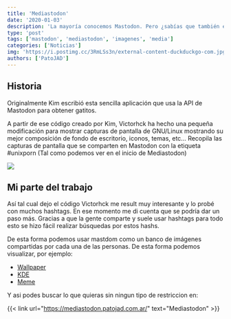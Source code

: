 ```yaml
---
title: 'Mediastodon'
date: '2020-01-03'
description: 'La mayoría conocemos Mastodon. Pero ¿sabías que también es un gran centro de imágenes? Aquí tienes la opción de usarlo como tal.'
type: 'post'
tags: ['mastodon', 'mediastodon', 'imagenes', 'media']
categories: ['Noticias']
img: 'https://i.postimg.cc/3RmLSs3n/external-content-duckduckgo-com.jpg'
authors: ['PatoJAD']
---
```


## Historia

Originalmente Kim escribió esta sencilla aplicación que usa la API de Mastodon para obtener gatitos.

A partir de ese código creado por Kim, Victorhck ha hecho una pequeña modificación para mostrar capturas de pantalla de GNU/Linux mostrando su mejor composición de fondo de escritorio, iconos, temas, etc...
Recopila las capturas de pantalla que se comparten en Mastodon con la etiqueta #unixporn (Tal como podemos ver en el inicio de Mediastodon)

![](https://i.postimg.cc/C58pMRzb/unixporn.png)

## Mi parte del trabajo

Así tal cual dejo el código Victorhck me result muy interesante y lo probé con muchos hashtags. En ese momento me di cuenta que se podría dar un paso más. Gracias a que la gente comparte y suele usar hashtags para todo esto se hizo fácil realizar búsquedas por estos hashs.

De esta forma podemos usar mastdom como un banco de imágenes compartidas por cada una de las personas. De esta forma podemos visualizar, por ejemplo:

-   [Wallpaper](https://mediastodon.patojad.com.ar/?search=wallpaper)
-   [KDE](https://mediastodon.patojad.com.ar/?search=kde)
-   [Meme](https://mediastodon.patojad.com.ar/?search=meme)

Y asi podes buscar lo que quieras sin ningun tipo de restriccion en:

{{< link url="https://mediastodon.patojad.com.ar/" text="Mediastodon" >}}

